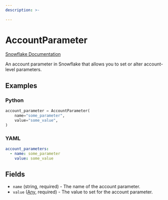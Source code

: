```yaml
---
description: >-
  
---
```


# AccountParameter

[Snowflake Documentation](https://docs.snowflake.com/en/sql-reference/sql/alter-account)

An account parameter in Snowflake that allows you to set or alter account-level parameters.


## Examples

### Python

```python
account_parameter = AccountParameter(
    name="some_parameter",
    value="some_value",
)
```


### YAML

```yaml
account_parameters:
  - name: some_parameter
    value: some_value
```


## Fields

* `name` (string, required) - The name of the account parameter.
* `value` ([Any](any.md), required) - The value to set for the account parameter.


